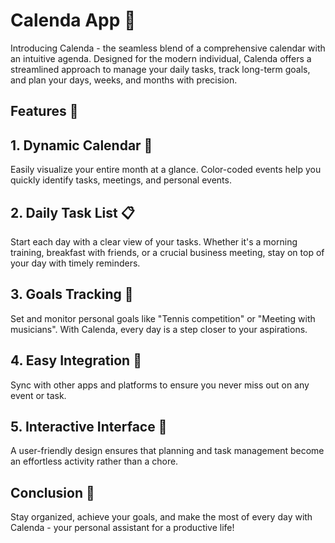 # Calenda App 📅
Introducing Calenda - the seamless blend of a comprehensive calendar with an intuitive agenda. Designed for the modern individual, Calenda offers a streamlined approach to manage your daily tasks, track long-term goals, and plan your days, weeks, and months with precision.

## Features 🌟
## 1. Dynamic Calendar 📆
Easily visualize your entire month at a glance. Color-coded events help you quickly identify tasks, meetings, and personal events.

## 2. Daily Task List 📋
Start each day with a clear view of your tasks. Whether it's a morning training, breakfast with friends, or a crucial business meeting, stay on top of your day with timely reminders.

## 3. Goals Tracking 🎯
Set and monitor personal goals like "Tennis competition" or "Meeting with musicians". With Calenda, every day is a step closer to your aspirations.

## 4. Easy Integration 🔗
Sync with other apps and platforms to ensure you never miss out on any event or task.

## 5. Interactive Interface 🎨
A user-friendly design ensures that planning and task management become an effortless activity rather than a chore.

## Conclusion 🚀
Stay organized, achieve your goals, and make the most of every day with Calenda - your personal assistant for a productive life!

